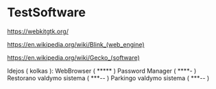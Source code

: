 # TestSoftware

https://webkitgtk.org/

https://en.wikipedia.org/wiki/Blink_(web_engine)

https://en.wikipedia.org/wiki/Gecko_(software)

Idejos ( kolkas ):
WebBrowser ( ***** )
Password Manager ( ****- )
Restorano valdymo sistema ( ***-- )
Parkingo valdymo sistema ( ***-- )

